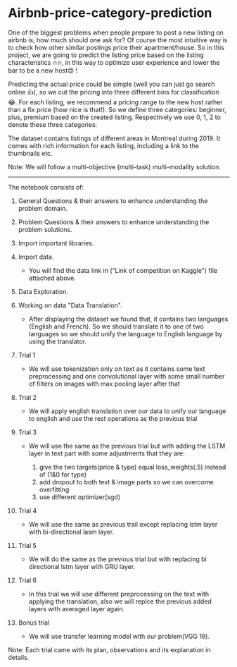 # Airbnb-price-category-prediction

One of the biggest problems when people prepare to post a new listing on airbnb is, how much should one ask for? Of course the most intuitive way is to check how other similar postings price their apartment/house. 
So in this project, we are going to predict the listing price based on the listing characteristics 🔥🔥, in this way to optimize user experience and lower the bar to be a new host😍 !

Predicting the actual price could be simple (well you can just go search online 👍), so we cut the pricing into three different bins for classification 😂. For each listing, we recommend a pricing range to the new host rather than a fix price (how nice is that!). So we define three categories: beginner, plus, premium based on the created listing. Respectively we use 0, 1, 2 to denote these three categories.

The dataset contains listings of different areas in Montreal during 2019. It comes with rich information for each listing, including a link to the thumbnails etc. 

Note: We will follow a multi-objective (multi-task) multi-modality solution.

_________________________________________________________________________________

The notebook consists of:

1) General Questions & their answers to enhance understanding the problem domain.
2) Problem Questions & their answers to enhance understanding the problem solutions.
3) Import important libraries.
4) Import data.
   - You will find the data link in ("Link of competition on Kaggle") file attached above.
5) Data Exploration.
6) Working on data "Data Translation".

   - After displaying the dataset we found that, it contains two languages (English and French). So we should translate it to one of two languages so we should unify the language to English language by using the translator.
   
7) Trial 1
   - We will use tokenization only on text as it contains some text preprocessing and one convolutional layer with some small number of filters on images with max pooling layer after that

8) Trial 2
   - We will apply english translation over our data to unify our language to english and use the rest operations as the previous trial

9) Trial 3
   - We will use the same as the previous trial but with adding the LSTM layer in text part with some adjustments that they are:

       1) give the two targets(price & type) equal loss_weights(.5) instead of (1&0 for type)
       2) add dropout to both text & image parts so we can overcome overfitting
       3) use different optimizer(sgd)

10) Trial 4
    - We will use the same as previous trail except replacing lstm layer with bi-directional lasm layer.

11) Trial 5
    - We will do the same as the previous trial but with replacing bi directional lstm layer with GRU layer.

12) Trial 6
    - In this trial we will use different preprocessing on the text with applying the translation, also we will replce the previous added layers with averaged layer again.

13) Bonus trial
    - We will use transfer learning model with our problem(VGG 19).

Note: Each trial came with its plan, observations and its explanation in details.

